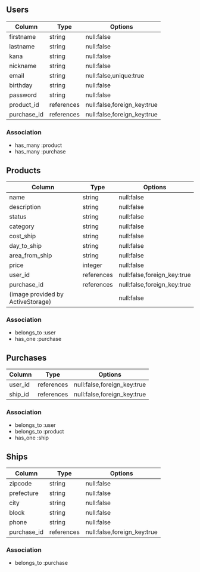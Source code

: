 ## Users
| Column      | Type   | Options|
| ----------  | ------ | -----------                |
| firstname   | string | null:false                 |
| lastname    | string | null:false                 |
| kana        | string | null:false                 |
| nickname    | string | null:false                 |
| email       | string | null:false,unique:true     |
| birthday    | string | null:false                 |
| password    | string | null:false                 |
| product_id  | references | null:false,foreign_key:true|
| purchase_id | references | null:false,foreign_key:true|

### Association
- has_many :product
- has_many :purchase

## Products
|Column|Type|Options|
| ------ | ------ | ----------- |
|name|string|null:false|
|description|string|null:false|
|status|string|null:false|
|category|string|null:false|
|cost_ship|string|null:false|
|day_to_ship|string|null:false|
|area_from_ship|string|null:false|
|price|integer|null:false|
|user_id|references|null:false,foreign_key:true|
|purchase_id|references|null:false,foreign_key:true|
|(image provided by ActiveStorage)||null:false|

### Association
- belongs_to :user
- has_one :purchase

## Purchases
|Column|Type|Options|
| ------ | ------ | ----------- |
|user_id|references|null:false,foreign_key:true|
|ship_id|references|null:false,foreign_key:true|

### Association
- belongs_to :user
- belongs_to :product
- has_one :ship

## Ships
|Column|Type|Options|
| ------ | ------ | ----------- |
|zipcode|string|null:false|
|prefecture|string|null:false|
|city|string|null:false|
|block|string|null:false|
|phone|string|null:false|
|purchase_id|references|null:false,foreign_key:true|

### Association
- belongs_to :purchase